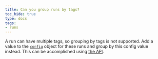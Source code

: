 ```yaml
---
title: Can you group runs by tags?
toc_hide: true
type: docs
tags:
- runs
---
```

A run can have multiple tags, so grouping by tags is not supported. Add a value to the [`config`](../guides/track/config.md) object for these runs and group by this config value instead. This can be accomplished using [the API](../guides/track/config.md#set-the-configuration-after-your-run-has-finished).